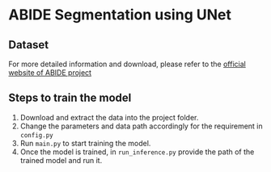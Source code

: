 # ABIDE Segmentation using UNet 

## Dataset

For more detailed information and download, 
please refer to the [official website of ABIDE project](https://fcon_1000.projects.nitrc.org/indi/abide/)

## Steps to train the model 

1. Download and extract the data into the project folder.
2. Change the parameters and data path accordingly for the requirement in `config.py`
3. Run `main.py` to start training the model.
4. Once the model is trained, in `run_inference.py` provide the path of the trained model and run it.
